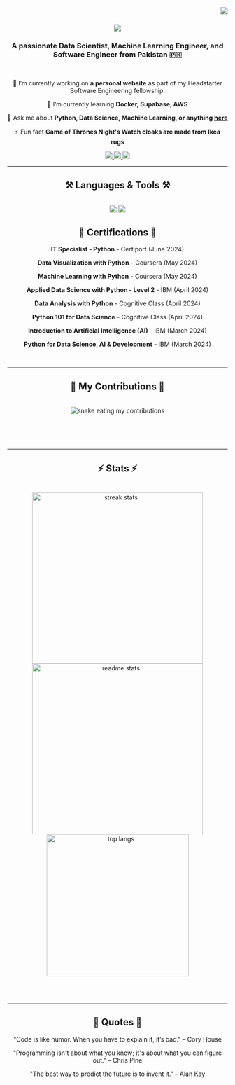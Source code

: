 <img align="right" src="https://visitor-badge.laobi.icu/badge?page_id=waqar-haider.waqar-haider" />

<h1 align="center">
    <img src="https://readme-typing-svg.herokuapp.com/?font=Righteous&size=35&center=true&vCenter=true&width=500&height=70&duration=4000&lines=Hi+There!+👋;+I'm+Waqar+Haider!;" />
</h1>

<h3 align="center">A passionate Data Scientist, Machine Learning Engineer, and Software Engineer from Pakistan 🇵🇰</h3>

<br/>

<div align="center">
 
 🔭 I’m currently working on **a personal website** as part of my Headstarter Software Engineering fellowship.

 🌱 I’m currently learning **Docker, Supabase, AWS**

💬 Ask me about **Python, Data Science, Machine Learning, or anything [here](https://github.com/waqar-haider/waqar-haider/issues)**

⚡ Fun fact **Game of Thrones Night's Watch cloaks are made from Ikea rugs**

 </div>
 
<div align="center"> 
  <a href="mailto:haiderwaqar2002@gmail.com">
    <img src="https://img.shields.io/badge/Gmail-333333?style=for-the-badge&logo=gmail&logoColor=red" />
  </a>
  <a href="https://linkedin.com/in/waqar--haider" target="_blank">
    <img src="https://img.shields.io/badge/LinkedIn-0077B5?style=for-the-badge&logo=linkedin&logoColor=white" target="_blank" />
  </a>
  <a href="https://waqar-haider05.github.io/WAQAR-HAIDER/" target="_blank">
     <img src="https://img.shields.io/badge/Portfolio-FF5722?style=for-the-badge&logo=todoist&logoColor=white" target="_blank" /> <!-- sqlite, safari, google-chrome are other good icon options -->
  </a>
</div>

 <hr/>
 
<h2 align="center">⚒️ Languages & Tools ⚒️</h2>
<br/>
<div align="center">
    <img src="https://skillicons.dev/icons?i=python,cpp,jupyter,vscode,git,github" />
    <img src="https://skillicons.dev/icons?i=react,html,css,js,nodejs" /><br>
</div>

<h2 align="center">📜 Certifications 📜</h2>
<div align="center">
  <p><strong>IT Specialist - Python</strong> - Certiport (June 2024)</p>
  <p><strong>Data Visualization with Python</strong> - Coursera (May 2024)</p>
  <p><strong>Machine Learning with Python</strong> - Coursera (May 2024)</p>
  <p><strong>Applied Data Science with Python - Level 2</strong> - IBM (April 2024)</p>
  <p><strong>Data Analysis with Python</strong> - Cognitive Class (April 2024)</p>
  <p><strong>Python 101 for Data Science</strong> - Cognitive Class (April 2024)</p>
  <p><strong>Introduction to Artificial Intelligence (AI)</strong> - IBM (March 2024)</p>
  <p><strong>Python for Data Science, AI & Development</strong> - IBM (March 2024)</p>
</div>

<br/>
<hr/>

<div align="center">
  <h2>🐍 My Contributions 🐍</h2>
  <br>
  <img alt="snake eating my contributions" src="https://raw.githubusercontent.com/waqar-haider/waqar-haider/output/github-contribution-grid-snake.svg" />
  
  <br/><br/><br/>
</div>

<hr/>

<h2 align="center">⚡ Stats ⚡</h2>
<br>
<div align=center>
  <img width=390 src="https://github-readme-streak-stats.vercel.app/?user=waqar-haider&count_private=true&theme=react&border_radius=10" alt="streak stats"/>
  <img width=390 src="https://github-readme-stats.vercel.app/api?username=waqar-haider&count_private=true&show_icons=true&theme=react&rank_icon=github&border_radius=10" alt="readme stats" />
  <br/>
  <img width=325 align="center" src="https://github-readme-stats.vercel.app/api/top-langs/?username=waqar-haider&hide=HTML&langs_count=8&layout=compact&theme=react&border_radius=10&size_weight=0.5&count_weight=0.5&exclude_repo=github-readme-stats" alt="top langs" />
</div>

<br/><br/>

<hr/>

<div align="center">
  <h2>💬 Quotes 💬</h2>
  <p>"Code is like humor. When you have to explain it, it’s bad." – Cory House</p>
  <p>"Programming isn't about what you know; it's about what you can figure out." – Chris Pine</p>
  <p>"The best way to predict the future is to invent it." – Alan Kay</p>
</div>

<br/>
